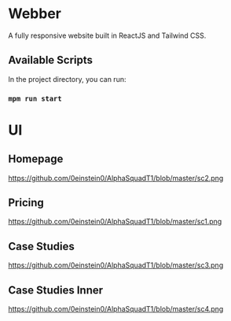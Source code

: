 # Webber 

A fully responsive website built in ReactJS and Tailwind CSS.

## Available Scripts

In the project directory, you can run:

### `mpm run start`

# UI

## Homepage

https://github.com/0einstein0/AlphaSquadT1/blob/master/sc2.png

## Pricing

https://github.com/0einstein0/AlphaSquadT1/blob/master/sc1.png

## Case Studies

https://github.com/0einstein0/AlphaSquadT1/blob/master/sc3.png

## Case Studies Inner

https://github.com/0einstein0/AlphaSquadT1/blob/master/sc4.png
